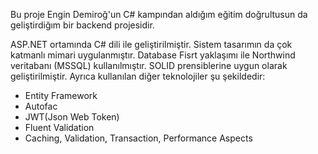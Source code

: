 Bu proje Engin Demiroğ'un C# kampından aldığım eğitim doğrultusun da geliştirdiğım bir backend projesidir.

ASP.NET ortamında C# dili ile geliştirilmiştir.
Sistem tasarımın da çok katmanlı mimari uygulanmıştır.
Database Fisrt yaklaşımı ile Northwind veritabanı (MSSQL) kullanılmıştır.
SOLID prensiblerine uygun olarak geliştirilmiştir.
Ayrıca kullanılan diğer teknolojiler şu şekildedir:
* Entity Framework
* Autofac
* JWT(Json Web Token)
* Fluent Validation
* Caching, Validation, Transaction, Performance Aspects
